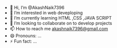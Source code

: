 - 👋 Hi, I’m @AkashNaik7396
- 👀 I’m interested in web deveploping 
- 🌱 I’m currently learning HTML ,CSS ,JAVA SCRIPT
- 💞️ I’m looking to collaborate on to develop projects
- 📫 How to reach me akashnaik7396@gmail.com
- 😄 Pronouns: ...
- ⚡ Fun fact: ...

<!---
AkashNaik7396/AkashNaik7396 is a ✨ special ✨ repository because its `README.md` (this file) appears on your GitHub profile.
You can click the Preview link to take a look at your changes.
--->
